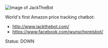 ![Image of JackTheBot](http://www.jackthebot.com/img/jackthebot-logo.png)

World's first Amazon price tracking chatbot:

* http://www.jackthebot.com/
* https://www.facebook.com/wunschpreisbot/

Status: DOWN
